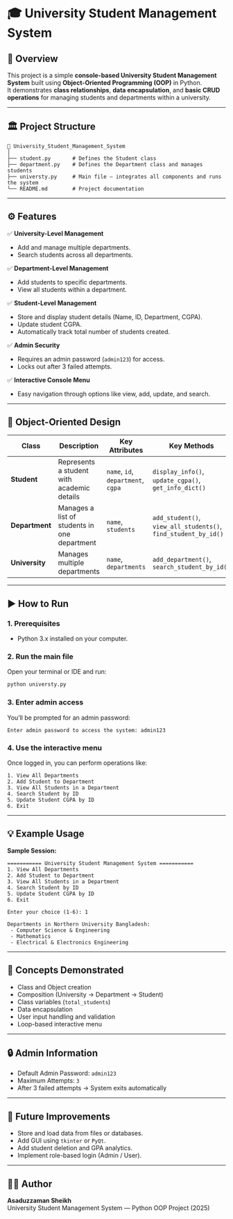# 🎓 University Student Management System

## 🧩 Overview

This project is a simple **console-based University Student Management System** built using **Object-Oriented Programming (OOP)** in Python.  
It demonstrates **class relationships**, **data encapsulation**, and **basic CRUD operations** for managing students and departments within a university.

---

## 🏛️ Project Structure

```
📁 University_Student_Management_System
│
├── student.py       # Defines the Student class
├── department.py    # Defines the Department class and manages students
├── universty.py     # Main file – integrates all components and runs the system
└── README.md        # Project documentation
```

---

## ⚙️ Features

✅ **University-Level Management**

- Add and manage multiple departments.
- Search students across all departments.

✅ **Department-Level Management**

- Add students to specific departments.
- View all students within a department.

✅ **Student-Level Management**

- Store and display student details (Name, ID, Department, CGPA).
- Update student CGPA.
- Automatically track total number of students created.

✅ **Admin Security**

- Requires an admin password (`admin123`) for access.
- Locks out after 3 failed attempts.

✅ **Interactive Console Menu**

- Easy navigation through options like view, add, update, and search.

---

## 🧠 Object-Oriented Design

| Class          | Description                                  | Key Attributes                     | Key Methods                                                    |
| -------------- | -------------------------------------------- | ---------------------------------- | -------------------------------------------------------------- |
| **Student**    | Represents a student with academic details   | `name`, `id`, `department`, `cgpa` | `display_info()`, `update_cgpa()`, `get_info_dict()`           |
| **Department** | Manages a list of students in one department | `name`, `students`                 | `add_student()`, `view_all_students()`, `find_student_by_id()` |
| **University** | Manages multiple departments                 | `name`, `departments`              | `add_department()`, `search_student_by_id()`                   |

---

## ▶️ How to Run

### **1. Prerequisites**

- Python 3.x installed on your computer.

### **2. Run the main file**

Open your terminal or IDE and run:

```bash
python universty.py
```

### **3. Enter admin access**

You’ll be prompted for an admin password:

```
Enter admin password to access the system: admin123
```

### **4. Use the interactive menu**

Once logged in, you can perform operations like:

```
1. View All Departments
2. Add Student to Department
3. View All Students in a Department
4. Search Student by ID
5. Update Student CGPA by ID
6. Exit
```

---

## 💡 Example Usage

**Sample Session:**

```
=========== University Student Management System ===========
1. View All Departments
2. Add Student to Department
3. View All Students in a Department
4. Search Student by ID
5. Update Student CGPA by ID
6. Exit

Enter your choice (1-6): 1

Departments in Northern University Bangladesh:
 - Computer Science & Engineering
 - Mathematics
 - Electrical & Electronics Engineering
```

---

## 🧩 Concepts Demonstrated

- Class and Object creation
- Composition (University → Department → Student)
- Class variables (`total_students`)
- Data encapsulation
- User input handling and validation
- Loop-based interactive menu

---

## 🔒 Admin Information

- Default Admin Password: `admin123`
- Maximum Attempts: `3`
- After 3 failed attempts → System exits automatically

---

## 🧰 Future Improvements

- Store and load data from files or databases.
- Add GUI using `tkinter` or `PyQt`.
- Add student deletion and GPA analytics.
- Implement role-based login (Admin / User).

---

## 👨‍💻 Author

**Asaduzzaman Sheikh**  
University Student Management System — Python OOP Project (2025)
